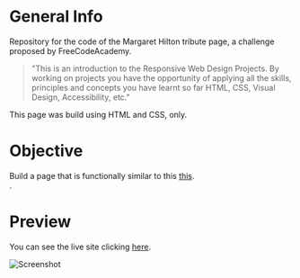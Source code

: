 # General Info

Repository for the code of the Margaret Hilton tribute page, a challenge proposed by FreeCodeAcademy.</br>

> "This is an introduction to the Responsive Web Design Projects. By working on projects you have the opportunity of applying all the skills, principles and concepts you have learnt so far HTML, CSS, Visual Design, Accessibility, etc."</br>

This page was build using HTML and CSS, only.

# Objective

Build a page that is functionally similar to this <a href="https://codepen.io/freeCodeCamp/full/zNqgVx">this</a>.</br>.

# Preview

You can see the live site clicking <a href="https://marianadacunha.github.io/margaret-hamilton-tribute-page/">here</a>.</br>

![Screenshot](https://i.ibb.co/VSdL6dN/image.png)
